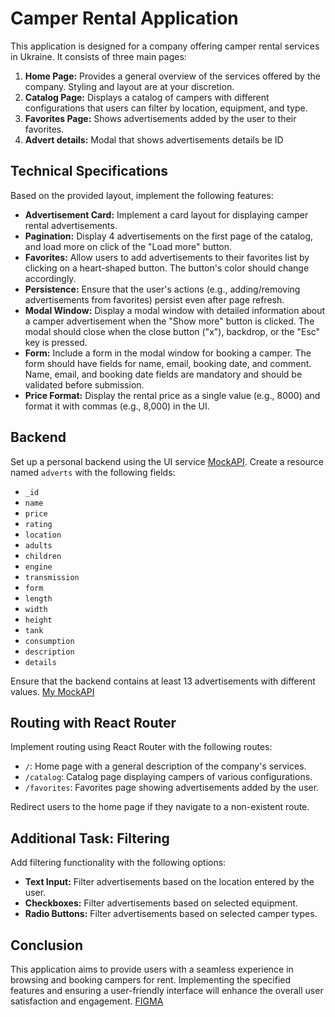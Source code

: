 # Camper Rental Application

This application is designed for a company offering camper rental services in Ukraine. It consists of three main pages:

1. **Home Page:** Provides a general overview of the services offered by the company. Styling and layout are at your discretion.
2. **Catalog Page:** Displays a catalog of campers with different configurations that users can filter by location, equipment, and type.
3. **Favorites Page:** Shows advertisements added by the user to their favorites.
4. **Advert details:** Modal that shows advertisements details be ID

## Technical Specifications

Based on the provided layout, implement the following features:

- **Advertisement Card:** Implement a card layout for displaying camper rental advertisements.
- **Pagination:** Display 4 advertisements on the first page of the catalog, and load more on click of the "Load more" button.
- **Favorites:** Allow users to add advertisements to their favorites list by clicking on a heart-shaped button. The button's color should change accordingly.
- **Persistence:** Ensure that the user's actions (e.g., adding/removing advertisements from favorites) persist even after page refresh.
- **Modal Window:** Display a modal window with detailed information about a camper advertisement when the "Show more" button is clicked. The modal should close when the close button ("x"), backdrop, or the "Esc" key is pressed.
- **Form:** Include a form in the modal window for booking a camper. The form should have fields for name, email, booking date, and comment. Name, email, and booking date fields are mandatory and should be validated before submission.
- **Price Format:** Display the rental price as a single value (e.g., 8000) and format it with commas (e.g., 8,000) in the UI.

## Backend

Set up a personal backend using the UI service [MockAPI](https://mockapi.io/). Create a resource named `adverts` with the following fields:

- `_id`
- `name`
- `price`
- `rating`
- `location`
- `adults`
- `children`
- `engine`
- `transmission`
- `form`
- `length`
- `width`
- `height`
- `tank`
- `consumption`
- `description`
- `details`

Ensure that the backend contains at least 13 advertisements with different values. [My MockAPI](https://65f75aa5b4f842e80885875b.mockapi.io/api/vehicles)

## Routing with React Router

Implement routing using React Router with the following routes:

- `/`: Home page with a general description of the company's services.
- `/catalog`: Catalog page displaying campers of various configurations.
- `/favorites`: Favorites page showing advertisements added by the user.

Redirect users to the home page if they navigate to a non-existent route.

## Additional Task: Filtering

Add filtering functionality with the following options:

- **Text Input:** Filter advertisements based on the location entered by the user.
- **Checkboxes:** Filter advertisements based on selected equipment.
- **Radio Buttons:** Filter advertisements based on selected camper types.

## Conclusion

This application aims to provide users with a seamless experience in browsing and booking campers for rent. Implementing the specified features and ensuring a user-friendly interface will enhance the overall user satisfaction and engagement. [FIGMA](https://www.figma.com/file/fnMWH0eBB7NnoqdAiiKWsQ/Test?type=design&node-id=25-12952&mode=design&t=k6q9YC4Rqs0Ln3aY-0)